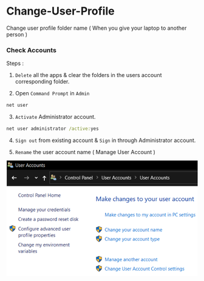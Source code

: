 # Change-User-Profile
Change user profile folder name ( When you give your laptop to another person )

### Check Accounts 

Steps :

1. `Delete` all the apps & clear the folders in the users account corresponding folder.

2. Open `Command Prompt` in `Admin` 

```cmd
net user
```

3. `Activate` Administrator account.

```cmd
net user administrator /active:yes
```

4. `Sign out` from existing account & `Sign` in through Administrator account.

5. `Rename` the user account name ( Manage User Account )

![Manage User Account](Manage.png)
